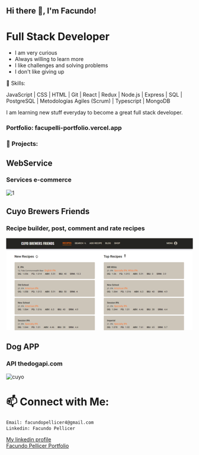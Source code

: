 ## Hi there 👋, I'm Facundo!

# Full Stack Developer

- I am very curious
- Always willing to learn more
- I like challenges and solving problems
- I don't like giving up

🌱 Skills:

JavaScript | CSS | HTML | Git | React | Redux | Node.js | Express | SQL | PostgreSQL
| Metodologías Agiles (Scrum) | Typescript | MongoDB

I am learning new stuff everyday to become a great full stack developer.

### Portfolio: facupelli-portfolio.vercel.app

### 💼 Projects:

## WebService

### Services e-commerce

<img src="https://res.cloudinary.com/dzjz8pe0y/image/upload/v1637785254/webservice_1_hs8uig.png" alt="1">
<br/>

## Cuyo Brewers Friends

### Recipe builder, post, comment and rate recipes

<img src='./Media/cuyo2022.png' alt='cuyo'>
<br/>

## Dog APP

### API thedogapi.com

<img src='https://res.cloudinary.com/dzjz8pe0y/image/upload/v1637709264/landing_pidogs_vqevm5.png' alt='cuyo'>

<br/>

# 📫 Connect with Me:

    Email: facundopellicer4@gmail.com
    Linkedin: Facundo Pellicer

<a href="https://www.linkedin.com/in/facundo-pellicer-full-stack-developer/">My linkedin profile</a>
<br/>
<a href="https://facupelli-portfolio.vercel.app/">Facundo Pellicer Portfolio</a>
